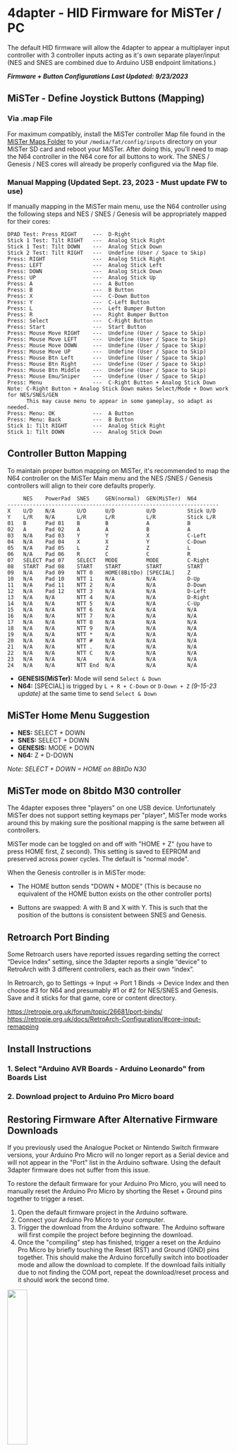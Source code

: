 # 4dapter - HID Firmware for MiSTer / PC

The default HID firmware will allow the 4dapter to appear a multiplayer input controller with 3 controller inputs acting as it's own separate player/input (NES and SNES are combined due to Arduino USB endpoint limitations.)

_**Firmware + Button Configurations Last Updated: 9/23/2023**_

## MiSTer - Define Joystick Buttons (Mapping)

### Via .map File
For maximum compatibly, install the MiSTer controller Map file found in the [MiSTer Maps Folder](https://github.com/timville85/4dapter/tree/main/MiSTer%20Maps) to your `/media/fat/config/inputs` directory on your MiSTer SD card and reboot your MiSTer. After doing this, you'll need to map the N64 controller in the N64 core for all buttons to work. The SNES / Genesis / NES cores will already be properly configured via the Map file.

### Manual Mapping (Updated Sept. 23, 2023 - Must update FW to use)
If manually mapping in the MiSTer main menu, use the N64 controller using the following steps and NES / SNES / Genesis will be appropriately mapped for their cores:
```
DPAD Test: Press RIGHT     ---  D-Right
Stick 1 Test: Tilt RIGHT   ---  Analog Stick Right
Stick 1 Test: Tilt DOWN    ---  Analog Stick Down
Stick 2 Test: Tilt RIGHT   ---  Undefine (User / Space to Skip)
Press: RIGHT               ---  Analog Stick Right
Press: LEFT                ---  Analog Stick Left
Press: DOWN                ---  Analog Stick Down
Press: UP                  ---  Analog Stick Up
Press: A                   ---  A Button
Press: B                   ---  B Button
Press: X                   ---  C-Down Button
Press: Y                   ---  C-Left Button
Press: L                   ---  Left Bumper Button
Press: R                   ---  Right Bumper Button
Press: Select              ---  C-Right Button
Press: Start               ---  Start Button
Press: Mouse Move RIGHT    ---  Undefine (User / Space to Skip)
Press: Mouse Move LEFT     ---  Undefine (User / Space to Skip)
Press: Mouse Move DOWN     ---  Undefine (User / Space to Skip)
Press: Mouse Move UP       ---  Undefine (User / Space to Skip)
Press: Mouse Btn Left      ---  Undefine (User / Space to Skip)
Press: Mouse Btn Right     ---  Undefine (User / Space to Skip)
Press: Mouse Btn Middle    ---  Undefine (User / Space to Skip)
Press: Mouse Emu/Sniper    ---  Undefine (User / Space to Skip)
Press: Menu                ---  C-Right Button + Analog Stick Down
Note: C-Right Button + Analog Stick Down makes Select/Mode + Down work for NES/SNES/GEN
      This may cause menu to appear in some gameplay, so adapt as needed.
Press: Menu: OK            ---  A Button
Press: Menu: Back          ---  B Button
Stick 1: Tilt RIGHT        ---  Analog Stick Right
Stick 1: Tilt DOWN         ---  Analog Stick Down
```

## Controller Button Mapping

To maintain proper button mapping on MiSTer, it's recommended to map the N64 controller on the MiSTer Main menu and the NES /SNES / Genesis controllers will align to their core defaults properly.

```
     NES    PowerPad  SNES     GEN(normal)  GEN(MiSTer)  N64
-------------------------------------------------------------------
X    U/D    N/A       U/D      U/D          U/D          Stick U/D
Y    L/R    N/A       L/R      L/R          L/R          Stick L/R
01   B      Pad 01    B        B            A            B
02   A      Pad 02    A        A            B            A
03   N/A    Pad 03    Y        Y            X            C-Left
04   N/A    Pad 04    X        X            Y            C-Down
05   N/A    Pad 05    L        Z            Z            L
06   N/A    Pad 06    R        C            C            R
07   SELECT Pad 07    SELECT   MODE         MODE         C-Right
08   START  Pad 08    START    START        START        START
09   N/A    Pad 09    NTT 0    HOME(8BitDo) [SPECIAL]    Z
10   N/A    Pad 10    NTT 1    N/A          N/A          D-Up
11   N/A    Pad 11    NTT 2    N/A          N/A          D-Down
12   N/A    Pad 12    NTT 3    N/A          N/A          D-Left
13   N/A    N/A       NTT 4    N/A          N/A          D-Right
14   N/A    N/A       NTT 5    N/A          N/A          C-Up
15   N/A    N/A       NTT 6    N/A          N/A          N/A
16   N/A    N/A       NTT 7    N/A          N/A          N/A
17   N/A    N/A       NTT 8    N/A          N/A          N/A
18   N/A    N/A       NTT 9    N/A          N/A          N/A
19   N/A    N/A       NTT *    N/A          N/A          N/A
20   N/A    N/A       NTT #    N/A          N/A          N/A
21   N/A    N/A       NTT .    N/A          N/A          N/A
22   N/A    N/A       NTT C    N/A          N/A          N/A
23   N/A    N/A       N/A      N/A          N/A          N/A
24   N/A    N/A       NTT End  N/A          N/A          N/A
```
* **GENESIS(MiSTer):** Mode will send `Select & Down`
* **N64:** [SPECIAL] is trigged by `L + R + C-Down` or `D-Down + Z` _(9-15-23 update)_ at the same time to send `Select & Down`

## MiSTer Home Menu Suggestion
* **NES:** SELECT + DOWN
* **SNES:** SELECT + DOWN
* **GENESIS:** MODE + DOWN
* **N64:** Z + D-DOWN

*Note: SELECT + DOWN = HOME on 8BitDo N30*

## MiSTer mode on 8bitdo M30 controller

The 4dapter exposes three "players" on one USB device.  Unfortunately MiSTer does not support setting keymaps per "player", MiSTer mode works around this by making sure the positional mapping is the same between all controllers.

MiSTer mode can be toggled on and off with "HOME + Z" (you have to press HOME first, Z second). This setting is saved to EEPROM and preserved across power cycles. The default is "normal mode".

When the Genesis controller is in MiSTer mode:

- The HOME button sends "DOWN + MODE" (This is because no equivalent of the HOME button exists on the other controller ports)

- Buttons are swapped: A with B and X with Y. This is such that the position of the buttons is consistent between SNES and Genesis.

## Retroarch Port Binding

Some Retroarch users have reported issues regarding setting the correct “Device Index” setting, since the 3dapter reports a single “device” to RetroArch with 3 different controllers, each as their own “index”.

In Retroarch, go to Settings → Input → Port 1 Binds → Device Index and then choose #3 for N64 and presumably #1 or #2 for NES/SNES and Genesis. Save and it sticks for that game, core or content directory.

https://retropie.org.uk/forum/topic/26681/port-binds/
https://retropie.org.uk/docs/RetroArch-Configuration/#core-input-remapping

## Install Instructions

### 1. Select "Arduino AVR Boards - Arduino Leonardo" from Boards List

### 2. Download project to Arduino Pro Micro board

## Restoring Firmware After Alternative Firmware Downloads

If you previously used the Analogue Pocket or Nintendo Switch firmware versions, your Arduino Pro Micro will no longer report as a Serial device and will not appear in the "Port" list in the Arduino software. Using the default 3dapter firmware does not suffer from this issue.

To restore the default firmware for your Arduino Pro Micro, you will need to manually reset the Arduino Pro Micro by shorting the Reset + Ground pins together to trigger a reset. 

1. Open the default firmware project in the Arduino software.
2. Connect your Arduino Pro Micro to your computer.
3. Trigger the download from the Arduino software. The Arduino software will first compile the project before beginning the download.
4. Once the "compiling" step has finished, trigger a reset on the Arduino Pro Micro by briefly touching the Reset (RST) and Ground (GND) pins together. This should make the Arduino forcefully switch into bootloader mode and allow the download to complete. If the download fails initially due to not finding the COM port, repeat the download/reset process and it should work the second time.

<img src="https://github.com/timville85/TripleController/assets/31223405/b407d6e9-23bf-4204-840a-c814300fc317" width=30% height=30%>
